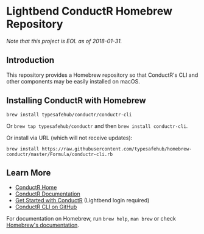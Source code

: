 # Lightbend ConductR Homebrew Repository

*Note that this project is EOL as of 2018-01-31.*

## Introduction

This repository provides a Homebrew repository so that ConductR's CLI and other components may be easily installed on macOS.

## Installing ConductR with Homebrew

`brew install typesafehub/conductr/conductr-cli`

Or `brew tap typesafehub/conductr` and then `brew install conductr-cli`.

Or install via URL (which will not receive updates):

```
brew install https://raw.githubusercontent.com/typesafehub/homebrew-conductr/master/Formula/conductr-cli.rb
```

## Learn More

* [ConductR Home](http://conductr.lightbend.com/)
* [ConductR Documentation](http://conductr.lightbend.com/docs)
* [Get Started with ConductR](https://www.lightbend.com/product/conductr/developer) (Lightbend login required)
* [ConductR CLI on GitHub](https://github.com/typesafehub/conductr-cli)

For documentation on Homebrew, run `brew help`, `man brew` or check [Homebrew's documentation](https://github.com/Homebrew/brew/tree/master/docs#readme).
